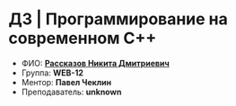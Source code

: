 # ДЗ | Программирование на современном С++


- ФИО: **[Рассказов Никита Дмитриевич](t.me/spectr556)**
- Группа: **WEB-12**
- Ментор: **Павел Чеклин**
- Преподаватель: **unknown**
